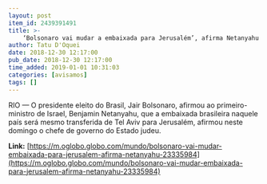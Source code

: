```yaml
---
layout: post
item_id: 2439391491
title: >-
    ‘Bolsonaro vai mudar a embaixada para Jerusalém’, afirma Netanyahu
author: Tatu D'Oquei
date: 2018-12-30 12:17:00
pub_date: 2018-12-30 12:17:00
time_added: 2019-01-01 10:31:03
categories: [avisamos]
tags: []
---
```


RIO — O presidente eleito do Brasil, Jair Bolsonaro, afirmou ao primeiro-ministro de Israel, Benjamin Netanyahu, que a embaixada brasileira naquele país será mesmo transferida de Tel Aviv para Jerusalém, afirmou neste domingo o chefe de governo do Estado judeu.

**Link:** [https://m.oglobo.globo.com/mundo/bolsonaro-vai-mudar-embaixada-para-jerusalem-afirma-netanyahu-23335984](https://m.oglobo.globo.com/mundo/bolsonaro-vai-mudar-embaixada-para-jerusalem-afirma-netanyahu-23335984)

